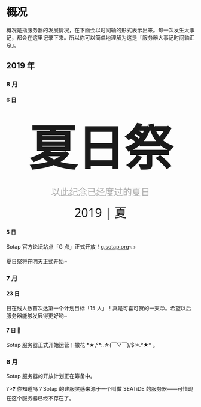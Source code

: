 # 概况

概况是指服务器的发展情况，在下面会以时间轴的形式表示出来。每一次发生大事记，都会在这里记录下来。所以你可以简单地理解为这是「服务器大事记时间轴汇总」。

## 2019 年

### 8 月

#### 6 日

<div style="text-align: center;">
<span style="font-family: 'SimKai', '楷体', '楷体GB2312', '华文中宋', '新宋体', '宋体', serif; font-size: 128px; font-weight: bolder; text-align: center">夏日祭</span>

<span style="font-family: 'SimKai', '楷体', '楷体GB2312', '华文中宋', '新宋体', '宋体', serif;color: #aaa; font-size: 24px">以此纪念已经度过的夏日</span>

<span style="font-family: Segoe UI, 'SimKai', '楷体', '楷体GB2312', '华文中宋', '新宋体', '宋体', serif; font-size: 32px;">2019 | 夏</span>
</div>

#### 5 日

Sotap 官方论坛站点「G 点」正式开放！[g.sotap.org](//g.sotap.org)👈

夏日祭将在明天正式开始~

### 7 月

#### 23 日

日在线人数首次达第一个计划目标「15 人」！真是可喜可贺的一天😊。希望以后服务器能够发展得更好哟~

#### 7 日 🎉

Sotap 服务器正式开始运营！撒花 \*★,°\*:.☆(￣▽￣)/$:\*.°★\* 。

### 6 月

Sotap 服务器的开放计划正在筹备中。

?>❓ 你知道吗？Sotap 的建服灵感来源于一个叫做 SEATiDE 的服务器——可惜现在这个服务器已经不存在了。